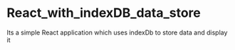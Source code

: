 # React_with_indexDB_data_store
Its a simple React application which uses indexDb to store data and display it
